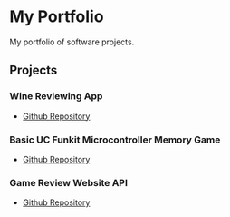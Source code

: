 # My Portfolio
My portfolio of software projects.

## Projects
### Wine Reviewing App
- [Github Repository](https://github.com/Felix-Blanchard/Seng202-Wine-Reviewing-App)

### Basic UC Funkit Microcontroller Memory Game
- [Github Repository](https://github.com/Felix-Blanchard/Ence260-Memory-Game)

### Game Review Website API
- [Github Repository](https://github.com/Felix-Blanchard/Seng365-Game-Review-Website-API)
